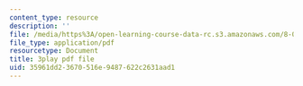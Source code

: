 ```yaml
---
content_type: resource
description: ''
file: /media/https%3A/open-learning-course-data-rc.s3.amazonaws.com/8-04-quantum-physics-i-spring-2016/35961dd23670516e9487622c2631aad1_twdF0EIbFds.pdf
file_type: application/pdf
resourcetype: Document
title: 3play pdf file
uid: 35961dd2-3670-516e-9487-622c2631aad1
---
```

